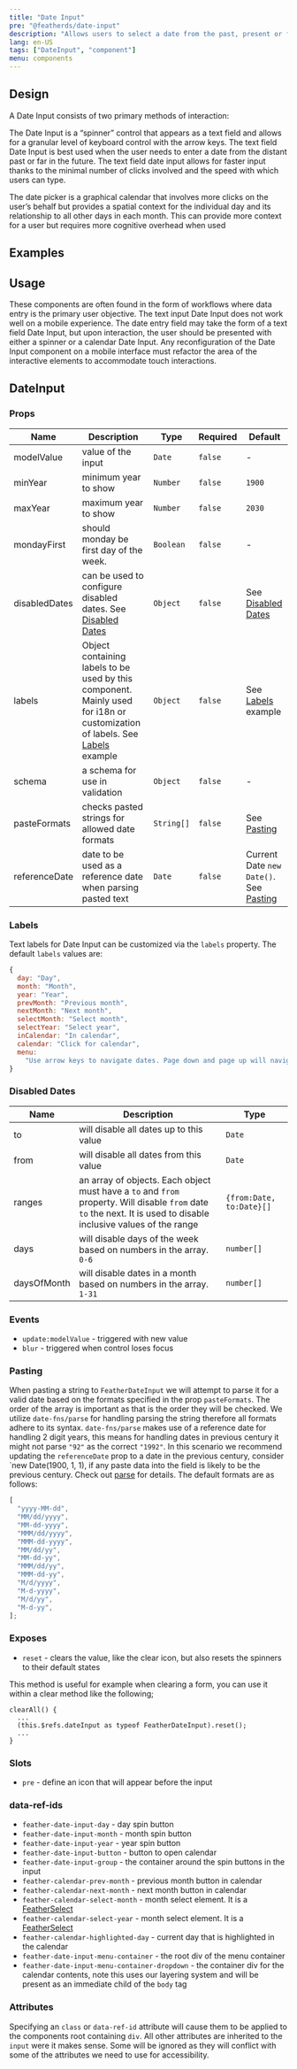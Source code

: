 ```yaml
---
title: "Date Input"
pre: "@featherds/date-input"
description: "Allows users to select a date from the past, present or future."
lang: en-US
tags: ["DateInput", "component"]
menu: components
---
```


## Design

A Date Input consists of two primary methods of interaction:

The Date Input is a “spinner” control that appears as a text field and allows for a granular level of keyboard control with the arrow keys. The text field Date Input is best used when the user needs to enter a date from the distant past or far in the future. The text field date input allows for faster input thanks to the minimal number of clicks involved and the speed with which users can type.

The date picker is a graphical calendar that involves more clicks on the user’s behalf but provides a spatial context for the individual day and its relationship to all other days in each month. This can provide more context for a user but requires more cognitive overhead when used

## Examples

<DateInput-Examples />

## Usage

These components are often found in the form of workflows where data entry is the primary user objective. The text input Date Input does not work well on a mobile experience. The date entry field may take the form of a text field Date Input, but upon interaction, the user should be presented with either a spinner or a calendar Date Input. Any reconfiguration of the Date Input component on a mobile interface must refactor the area of the interactive elements to accommodate touch interactions.

## DateInput

### Props

| Name          | Description                                                                                                                           | Type       | Required | Default                                            |
| ------------- | ------------------------------------------------------------------------------------------------------------------------------------- | ---------- | -------- | -------------------------------------------------- |
| modelValue    | value of the input                                                                                                                    | `Date`     | `false`  | -                                                  |
| minYear       | minimum year to show                                                                                                                  | `Number`   | `false`  | `1900`                                             |
| maxYear       | maximum year to show                                                                                                                  | `Number`   | `false`  | `2030`                                             |
| mondayFirst   | should monday be first day of the week.                                                                                               | `Boolean`  | `false`  | -                                                  |
| disabledDates | can be used to configure disabled dates. See [Disabled Dates](#disabled-dates)                                                        | `Object`   | `false`  | See [Disabled Dates](#disabled-dates)              |
| labels        | Object containing labels to be used by this component. Mainly used for i18n or customization of labels. See [Labels](#labels) example | `Object`   | `false`  | See [Labels](#labels) example                      |
| schema        | a schema for use in validation                                                                                                        | `Object`   | `false`  | -                                                  |
| pasteFormats  | checks pasted strings for allowed date formats                                                                                        | `String[]` | `false`  | See [Pasting](#pasting)                            |
| referenceDate | date to be used as a reference date when parsing pasted text                                                                          | `Date`     | `false`  | Current Date `new Date()`. See [Pasting](#pasting) |

### Labels

Text labels for Date Input can be customized via the `labels` property. The default `labels` values are:

```js
{
  day: "Day",
  month: "Month",
  year: "Year",
  prevMonth: "Previous month",
  nextMonth: "Next month",
  selectMonth: "Select month",
  selectYear: "Select year",
  inCalendar: "In calendar",
  calendar: "Click for calendar",
  menu:
    "Use arrow keys to navigate dates. Page down and page up will navigate by month. Shift page down and shift page up will navigate by year. Press escape to exit the calendar."
}
```

### Disabled Dates

| Name        | Description                                                                                                                                                        | Type                     |
| ----------- | ------------------------------------------------------------------------------------------------------------------------------------------------------------------ | ------------------------ |
| to          | will disable all dates up to this value                                                                                                                            | `Date`                   |
| from        | will disable all dates from this value                                                                                                                             | `Date`                   |
| ranges      | an array of objects. Each object must have a `to` and `from` property. Will disable `from` date `to` the next. It is used to disable inclusive values of the range | `{from:Date, to:Date}[]` |
| days        | will disable days of the week based on numbers in the array. `0-6`                                                                                                 | `number[]`               |
| daysOfMonth | will disable dates in a month based on numbers in the array. `1-31`                                                                                                | `number[]`               |

### Events

- `update:modelValue` - triggered with new value
- `blur` - triggered when control loses focus

### Pasting

When pasting a string to `FeatherDateInput` we will attempt to parse it for a valid date based on the formats specified in the prop `pasteFormats`. The order of the array is important as that is the order they will be checked. We utilize `date-fns/parse` for handling parsing the string therefore all formats adhere to its syntax. `date-fns/parse` makes use of a reference date for handling 2 digit years, this means for handling dates in previous century it might not parse `"92"` as the correct `"1992"`. In this scenario we recommend updating the `referenceDate` prop to a date in the previous century, consider `new Date(1900, 1, 1), if any paste data into the field is likely to be the previous century. Check out [parse](https://date-fns.org/v2.29.1/docs/parse) for details. The default formats are as follows:

```js
[
  "yyyy-MM-dd",
  "MM/dd/yyyy",
  "MM-dd-yyyy",
  "MMM/dd/yyyy",
  "MMM-dd-yyyy",
  "MM/dd/yy",
  "MM-dd-yy",
  "MMM/dd/yy",
  "MMM-dd-yy",
  "M/d/yyyy",
  "M-d-yyyy",
  "M/d/yy",
  "M-d-yy",
];
```

### Exposes

- `reset` - clears the value, like the clear icon, but also resets the spinners to their default states

This method is useful for example when clearing a form, you can use it within a clear method like the following;

```
clearAll() {
  ...
  (this.$refs.dateInput as typeof FeatherDateInput).reset();
  ...
}
```

### Slots

- `pre` - define an icon that will appear before the input

### data-ref-ids

- `feather-date-input-day` - day spin button
- `feather-date-input-month` - month spin button
- `feather-date-input-year` - year spin button
- `feather-date-input-button` - button to open calendar
- `feather-date-input-group` - the container around the spin buttons in the input
- `feather-calendar-prev-month` - previous month button in calendar
- `feather-calendar-next-month` - next month button in calendar
- `feather-calendar-select-month` - month select element. It is a [FeatherSelect](/Components/Select/)
- `feather-calendar-select-year` - month select element. It is a [FeatherSelect](/Components/Select/)
- `feather-calendar-highlighted-day` - current day that is highlighted in the calendar
- `feather-date-input-menu-container` - the root div of the menu container
- `feather-date-input-menu-container-dropdown` - the container div for the calendar contents, note this uses our layering system and will be present as an immediate child of the `body` tag

### Attributes

Specifying an `class` or `data-ref-id` attribute will cause them to be applied to the components root containing `div`. All other attributes are inherited to the `input` were it makes sense. Some will be ignored as they will conflict with some of the attributes we need to use for accessibility.
